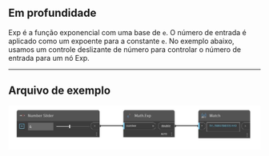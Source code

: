 ## Em profundidade
Exp é a função exponencial com uma base de `e`. O número de entrada é aplicado como um expoente para a constante `e`. No exemplo abaixo, usamos um controle deslizante de número para controlar o número de entrada para um nó Exp.
___
## Arquivo de exemplo

![Exp](./DSCore.Math.Exp_img.jpg)

